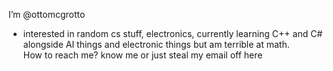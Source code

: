 I’m @ottomcgrotto
- interested in random cs stuff, electronics,
currently learning C++ and C# alongside AI
things and electronic things but am
terrible at math.  
How to reach me? know me or just steal my email
off here
